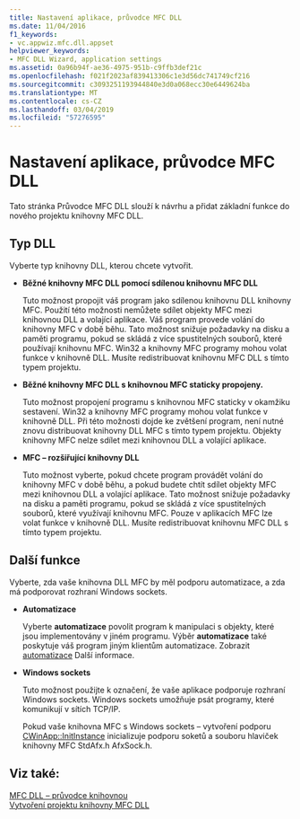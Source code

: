```yaml
---
title: Nastavení aplikace, průvodce MFC DLL
ms.date: 11/04/2016
f1_keywords:
- vc.appwiz.mfc.dll.appset
helpviewer_keywords:
- MFC DLL Wizard, application settings
ms.assetid: 0a96b94f-ae36-4975-951b-c9ffb3def21c
ms.openlocfilehash: f021f2023af839413306c1e3d56dc741749cf216
ms.sourcegitcommit: c3093251193944840e3d0a068ecc30e6449624ba
ms.translationtype: MT
ms.contentlocale: cs-CZ
ms.lasthandoff: 03/04/2019
ms.locfileid: "57276595"
---
```

# <a name="application-settings-mfc-dll-wizard"></a>Nastavení aplikace, průvodce MFC DLL

Tato stránka Průvodce MFC DLL slouží k návrhu a přidat základní funkce do nového projektu knihovny MFC DLL.

## <a name="dll-type"></a>Typ DLL

Vyberte typ knihovny DLL, kterou chcete vytvořit.

- **Běžné knihovny MFC DLL pomocí sdílenou knihovnu MFC DLL**

   Tuto možnost propojit váš program jako sdílenou knihovnu DLL knihovny MFC. Použití této možnosti nemůžete sdílet objekty MFC mezi knihovnou DLL a volající aplikace. Váš program provede volání do knihovny MFC v době běhu. Tato možnost snižuje požadavky na disku a paměti programu, pokud se skládá z více spustitelných souborů, které používají knihovnu MFC. Win32 a knihovny MFC programy mohou volat funkce v knihovně DLL. Musíte redistribuovat knihovnu MFC DLL s tímto typem projektu.

- **Běžné knihovny MFC DLL s knihovnou MFC staticky propojeny.**

   Tuto možnost propojení programu s knihovnou MFC staticky v okamžiku sestavení. Win32 a knihovny MFC programy mohou volat funkce v knihovně DLL. Při této možnosti dojde ke zvětšení program, není nutné znovu distribuovat knihovny DLL MFC s tímto typem projektu. Objekty knihovny MFC nelze sdílet mezi knihovnou DLL a volající aplikace.

- **MFC – rozšiřující knihovny DLL**

   Tuto možnost vyberte, pokud chcete program provádět volání do knihovny MFC v době běhu, a pokud budete chtít sdílet objekty MFC mezi knihovnou DLL a volající aplikace. Tato možnost snižuje požadavky na disku a paměti programu, pokud se skládá z více spustitelných souborů, které využívají knihovnu MFC. Pouze v aplikacích MFC lze volat funkce v knihovně DLL. Musíte redistribuovat knihovnu MFC DLL s tímto typem projektu.

## <a name="additional-features"></a>Další funkce

Vyberte, zda vaše knihovna DLL MFC by měl podporu automatizace, a zda má podporovat rozhraní Windows sockets.

- **Automatizace**

   Vyberte **automatizace** povolit program k manipulaci s objekty, které jsou implementovány v jiném programu. Výběr **automatizace** také poskytuje váš program jiným klientům automatizace. Zobrazit [automatizace](../../mfc/automation.md) Další informace.

- **Windows sockets**

   Tuto možnost použijte k označení, že vaše aplikace podporuje rozhraní Windows sockets. Windows sockets umožňuje psát programy, které komunikují v sítích TCP/IP.

   Pokud vaše knihovna MFC s Windows sockets – vytvoření podporu [CWinApp::InitInstance](../../mfc/reference/cwinapp-class.md#initinstance) inicializuje podporu soketů a souboru hlaviček knihovny MFC StdAfx.h AfxSock.h.

## <a name="see-also"></a>Viz také:

[MFC DLL – průvodce knihovnou](../../mfc/reference/mfc-dll-wizard.md)<br/>
[Vytvoření projektu knihovny MFC DLL](../../mfc/reference/creating-an-mfc-dll-project.md)
